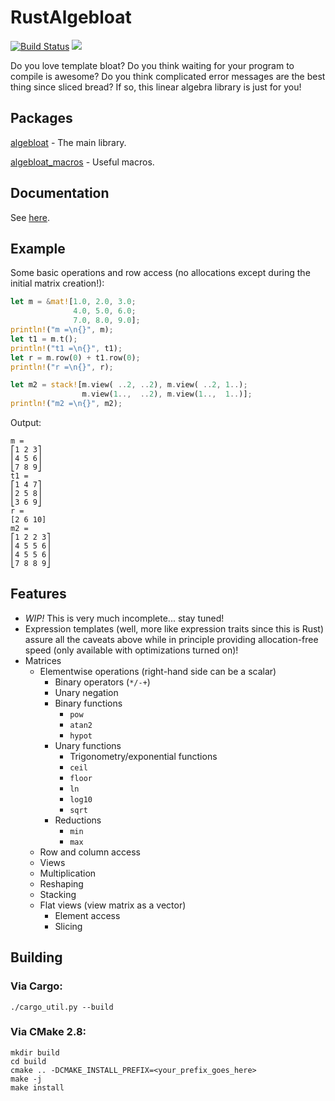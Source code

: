 # RustAlgebloat

[![Build Status](https://travis-ci.org/SiegeLord/RustAlgebloat.png)](https://travis-ci.org/SiegeLord/RustAlgebloat)
[![](http://meritbadge.herokuapp.com/algebloat)](https://crates.io/crates/algebloat)

Do you love template bloat? Do you think waiting for your program to compile is 
awesome? Do you think complicated error messages are the best thing since 
sliced bread? If so, this linear algebra library is just for you!

## Packages

[algebloat](https://crates.io/crates/algebloat) - The main library.

[algebloat_macros](https://crates.io/crates/algebloat_macros) - Useful macros.

## Documentation

See [here](http://siegelord.github.io/RustAlgebloat/doc/algebloat/index.html).

## Example

Some basic operations and row access (no allocations except during the initial
matrix creation!):

~~~rust
let m = &mat![1.0, 2.0, 3.0;
              4.0, 5.0, 6.0;
              7.0, 8.0, 9.0];
println!("m =\n{}", m);
let t1 = m.t();
println!("t1 =\n{}", t1);
let r = m.row(0) + t1.row(0);
println!("r =\n{}", r);

let m2 = stack![m.view( ..2, ..2), m.view( ..2, 1..);
                m.view(1..,  ..2), m.view(1..,  1..)];
println!("m2 =\n{}", m2);
~~~

Output:

~~~
m =
⎡1 2 3⎤
⎢4 5 6⎥
⎣7 8 9⎦
t1 =
⎡1 4 7⎤
⎢2 5 8⎥
⎣3 6 9⎦
r =
[2 6 10]
m2 =
⎡1 2 2 3⎤
⎢4 5 5 6⎥
⎢4 5 5 6⎥
⎣7 8 8 9⎦
~~~

## Features

* *WIP!* This is very much incomplete... stay tuned!
* Expression templates (well, more like expression traits since this is Rust) 
assure all the caveats above while in principle providing allocation-free speed 
(only available with optimizations turned on)!
* Matrices
	* Elementwise operations (right-hand side can be a scalar)
		* Binary operators (`*/-+`)
		* Unary negation
		* Binary functions
			* `pow`
			* `atan2`
			* `hypot`
		* Unary functions
			* Trigonometry/exponential functions
			* `ceil`
			* `floor`
			* `ln`
			* `log10`
			* `sqrt`
		* Reductions
			* `min`
			* `max`
	* Row and column access
	* Views
	* Multiplication
	* Reshaping
	* Stacking
	* Flat views (view matrix as a vector)
		* Element access
		* Slicing

## Building

### Via Cargo:

```
./cargo_util.py --build
```

### Via CMake 2.8:

~~~
mkdir build
cd build
cmake .. -DCMAKE_INSTALL_PREFIX=<your_prefix_goes_here>
make -j
make install
~~~
